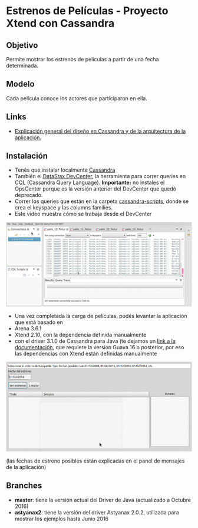 # Estrenos de Películas - Proyecto Xtend con Cassandra

## Objetivo
Permite mostrar los estrenos de películas a partir de una fecha determinada. 

## Modelo
Cada película conoce los actores que participaron en ella.

## Links

* [Explicación general del diseño en Cassandra y de la arquitectura de la aplicación.](https://docs.google.com/document/d/1BgEonT2emC0gLoujYAfzJaB2nmphyJc78H8rm2nrZg4/edit?usp=sharing)

## Instalación

* Tenés que instalar localmente [Cassandra](http://cassandra.apache.org/)
* También el [DataStax DevCenter](http://www.datastax.com/products/datastax-devcenter-and-development-tools), la herramienta para correr queries en CQL (Cassandra Query Language). **Importante:** no instales el OpsCenter porque es la versión anterior del DevCenter que quedó deprecado.
* Correr los queries que están en la carpeta [cassandra-scripts](cassandra-scripts), donde se crea el keyspace y las columns families.
* Este video muestra cómo se trabaja desde el DevCenter

![video](video/demo.gif)

* Una vez completada la carga de películas, podés levantar la aplicación que está basado en
 * Arena 3.6.1
 * Xtend 2.10, con la dependencia definida manualmente
 * con el driver 3.1.0 de Cassandra para Java (te dejamos un [link a la documentación](http://docs.datastax.com/en/developer/java-driver//3.1/), que requiere la versión Guava 16 o posterior, por eso las dependencias con Xtend están definidas manualmente

![video](video/demoApp.gif)

(las fechas de estreno posibles están explicadas en el panel de mensajes de la aplicación)

## Branches

* **master**: tiene la versión actual del Driver de Java (actualizado a Octubre 2016)
* **astyanax2**: tiene la versión del driver Astyanax 2.0.2, utilizada para mostrar los ejemplos hasta Junio 2016
